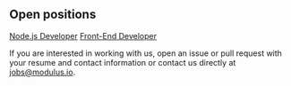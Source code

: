 ## Open positions

[Node.js Developer](https://github.com/onmodulus/jobs/blob/master/node.md)
[Front-End Developer](https://github.com/onmodulus/jobs/blob/master/front-end.md)

If you are interested in working with us, open an issue or pull request with
your resume and contact information or contact us directly at
[jobs@modulus.io](mailto:jobs@modulus.io).
